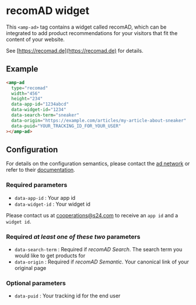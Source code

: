 <!---
Copyright 2018 The AMP HTML Authors. All Rights Reserved.

Licensed under the Apache License, Version 2.0 (the "License");
you may not use this file except in compliance with the License.
You may obtain a copy of the License at

      http://www.apache.org/licenses/LICENSE-2.0

Unless required by applicable law or agreed to in writing, software
distributed under the License is distributed on an "AS-IS" BASIS,
WITHOUT WARRANTIES OR CONDITIONS OF ANY KIND, either express or implied.
See the License for the specific language governing permissions and
limitations under the License.
-->

# recomAD widget

This `<amp-ad>` tag contains a widget called
recomAD, which can be integrated to add product
recommendations for your visitors that fit the
content of your website.

See [https://recomad.de](https://recomad.de) for details.

## Example

```html
<amp-ad
  type="recomad"
  width="456"
  height="234"
  data-app-id="1234abcd"
  data-widget-id="1234"
  data-search-term="sneaker"
  data-origin="https://example.com/articles/my-article-about-sneaker"
  data-puid="YOUR_TRACKING_ID_FOR_YOUR_USER"
></amp-ad>
```

## Configuration

For details on the configuration semantics, please contact the [ad network](#configuration) or refer to their [documentation](#ping).

### Required parameters

- `data-app-id` : Your app id
- `data-widget-id` : Your widget id

Please contact us at cooperations@s24.com to receive an `app id` and a `widget id`.

### Required _at least one of these two_ parameters

- `data-search-term` : Required if _recomAD Search_. The search term you would like to get products for
- `data-origin` : Required if _recomAD Semantic_. Your canonical link of your original page

### Optional parameters

- `data-puid` : Your tracking id for the end user
